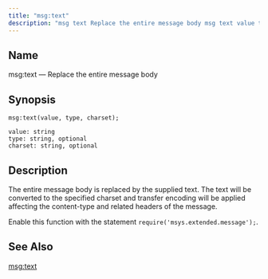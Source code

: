 ```yaml
---
title: "msg:text"
description: "msg text Replace the entire message body msg text value type charset The entire message body is replaced by the supplied text The text will be converted to the specified charset and transfer encoding will be applied affecting the content type and related headers of the message Enable this function..."
---
```


<a name="lua.ref.msg_text1"></a> 
## Name

msg:text — Replace the entire message body

<a name="idp16944160"></a> 
## Synopsis

`msg:text(value, type, charset);`

```
value: string
type: string, optional
charset: string, optional
```
<a name="idp16947184"></a> 
## Description

The entire message body is replaced by the supplied text. The text will be converted to the specified charset and transfer encoding will be applied affecting the content-type and related headers of the message.

Enable this function with the statement `require('msys.extended.message');`.

<a name="idp16950176"></a> 
## See Also

[msg:text](/momentum/4/lua/ref-msg-text)